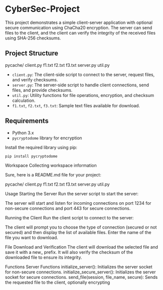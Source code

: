 # CyberSec-Project

This project demonstrates a simple client-server application with optional secure communication using ChaCha20 encryption. The server can send files to the client, and the client can verify the integrity of the received files using SHA-256 checksums.

## Project Structure
pycache/ client.py f1.txt f2.txt f3.txt server.py util.py


- `client.py`: The client-side script to connect to the server, request files, and verify checksums.
- `server.py`: The server-side script to handle client connections, send files, and provide checksums.
- `util.py`: Utility functions for file operations, encryption, and checksum calculation.
- `f1.txt`, `f2.txt`, `f3.txt`: Sample text files available for download.

## Requirements

- Python 3.x
- `pycryptodome` library for encryption

Install the required library using pip:

```sh
pip install pycryptodome
```

Workspace
Collecting workspace information

Sure, here is a README.md file for your project:

pycache/ client.py f1.txt f2.txt f3.txt server.py util.py

Usage
Starting the Server
Run the server script to start the server:

The server will start and listen for incoming connections on port 1234 for non-secure connections and port 443 for secure connections.

Running the Client
Run the client script to connect to the server:

The client will prompt you to choose the type of connection (secured or not secured) and then display the list of available files. Enter the name of the file you want to download.

File Download and Verification
The client will download the selected file and save it with a new_ prefix. It will also verify the checksum of the downloaded file to ensure its integrity.

Functions
Server Functions
initialize_server(): Initializes the server socket for non-secure connections.
initialize_secure_server(): Initializes the server socket for secure connections.
send_file(session, file_name, secure): Sends the requested file to the client, optionally encrypting
